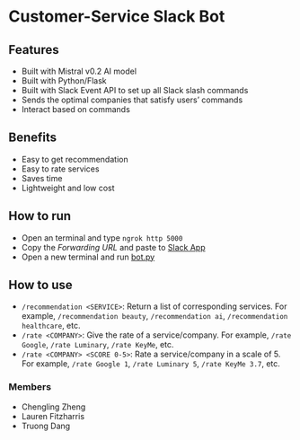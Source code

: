 # Customer-Service Slack Bot

## Features

- Built with Mistral v0.2 AI model
- Built with Python/Flask
- Built with Slack Event API to set up all Slack slash commands
- Sends the optimal companies that satisfy users’ commands
- Interact based on commands 

## Benefits

- Easy to get recommendation
- Easy to rate services
- Saves time
- Lightweight and low cost


## How to run

- Open an terminal and type `ngrok http 5000`
- Copy the _Forwarding URL_ and paste to [Slack App](https://api.slack.com/apps/)
- Open a new terminal and run [bot.py](bot.py)

## How to use

- `/recommendation <SERVICE>`: Return a list of corresponding services. For example, `/recommendation beauty`, `/recommendation ai`, `/recommendation healthcare`, etc.
- `/rate <COMPANY>`: Give the rate of a service/company. For example, `/rate Google`, `/rate Luminary`, `/rate KeyMe`, etc.
- `/rate <COMPANY> <SCORE 0-5>`:  Rate a service/company in a scale of 5. For example, `/rate Google 1`, `/rate Luminary 5`, `/rate KeyMe 3.7`, etc.

### Members

- Chengling Zheng
- Lauren Fitzharris
- Truong Dang